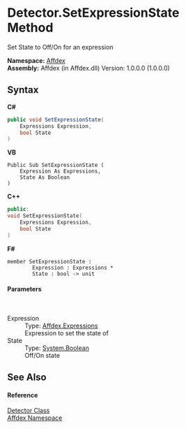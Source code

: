 # Detector.SetExpressionState Method 
 

Set State to Off/On for an expression

**Namespace:**&nbsp;<a href="b8038333-b12e-8ea1-a2ce-74c8d611fa89">Affdex</a><br />**Assembly:**&nbsp;Affdex (in Affdex.dll) Version: 1.0.0.0 (1.0.0.0)

## Syntax

**C#**<br />
``` C#
public void SetExpressionState(
	Expressions Expression,
	bool State
)
```

**VB**<br />
``` VB
Public Sub SetExpressionState ( 
	Expression As Expressions,
	State As Boolean
)
```

**C++**<br />
``` C++
public:
void SetExpressionState(
	Expressions Expression, 
	bool State
)
```

**F#**<br />
``` F#
member SetExpressionState : 
        Expression : Expressions * 
        State : bool -> unit 

```


#### Parameters
&nbsp;<dl><dt>Expression</dt><dd>Type: <a href="c2356a25-c7a9-25f6-516a-a2f99ccdca3b">Affdex.Expressions</a><br />Expression to set the state of</dd><dt>State</dt><dd>Type: <a href="http://msdn2.microsoft.com/en-us/library/a28wyd50" target="_blank">System.Boolean</a><br />Off/On state</dd></dl>

## See Also


#### Reference
<a href="e77adb8c-90bf-d7f1-5c6c-2f3c419b5c61">Detector Class</a><br /><a href="b8038333-b12e-8ea1-a2ce-74c8d611fa89">Affdex Namespace</a><br />